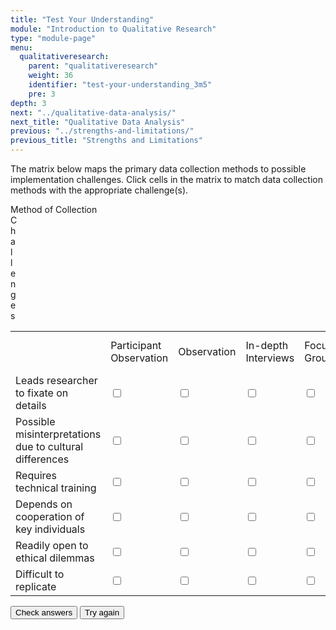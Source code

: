 ```yaml
---
title: "Test Your Understanding"
module: "Introduction to Qualitative Research"
type: "module-page"
menu:
  qualitativeresearch:
    parent: "qualitativeresearch"
    weight: 36
    identifier: "test-your-understanding_3m5"
    pre: 3
depth: 3
next: "../qualitative-data-analysis/"
next_title: "Qualitative Data Analysis"
previous: "../strengths-and-limitations/"
previous_title: "Strengths and Limitations"
---
```

<div class="qualitativeresearch">
    <div class="pageblock">
        <p>The matrix below maps the primary data collection methods to
            possible implementation challenges. Click cells in the matrix to
            match data collection methods with the appropriate challenge(s).</p>
    </div>
    <div class="checkbox-activity cases">
        <form>
            <div id="column-title">Method of Collection</div>
            <div id="row-title">
                C<br>h<br>a<br>l<br>l<br>e<br>n<br>g<br>e<br>s<br>
            </div>
            <table>
                <tbody>
                    <tr class="column-row">
                        <td class="column-spacer">&nbsp;</td>
                        <td class="column-header">Participant Observation</td>
                        <td class="column-header">Observation</td>
                        <td class="column-header">In-depth Interviews</td>
                        <td class="column-header">Focus Groups</td>
                        <td class="column-header">Document &amp; AV Analysis</td>
                    </tr>
                    <tr class="activity-row">
                        <td class="row-header">Leads researcher to fixate on
                            details</td>
                        <td class="interactive match">
                            <input name="participant_observation" type="checkbox" /> 
                        </td>
                        <td class="interactive match">
                            <input name="observation" type="checkbox" />
                        </td>
                        <td class="interactive">
                            <input name="in-depth-interviews" type="checkbox" />
                        </td>
                        <td class="interactive">
                            <input name="focus-groups" type="checkbox" />
                        </td>
                        <td class="interactive match">
                            <input name="document-analysis" type="checkbox" />
                        </td>
                    </tr>
                    <tr class="activity-row">
                        <td class="row-header">Possible misinterpretations due to
                            cultural differences</td>
                        <td class="interactive match">
                            <input name="participant_observation" type="checkbox" /> 
                        </td>
                        <td class="interactive match">
                            <input name="observation" type="checkbox" />
                        </td>
                        <td class="interactive match">
                            <input name="in-depth-interviews" type="checkbox" />
                        </td>
                        <td class="interactive match">
                            <input name="focus-groups" type="checkbox" />
                        </td>
                        <td class="interactive match">
                            <input name="document-analysis" type="checkbox" />
                        </td>
                    </tr>
                    <tr class="activity-row">
                        <td class="row-header">Requires technical training</td>
                        <td class="interactive">
                            <input name="participant_observation" type="checkbox" /> 
                        </td>
                        <td class="interactive">
                            <input name="observation" type="checkbox" />
                        </td>
                        <td class="interactive">
                            <input name="in-depth-interviews" type="checkbox" />
                        </td>
                        <td class="interactive match">
                            <input name="focus-groups" type="checkbox" />
                        </td>
                        <td class="interactive">
                            <input name="document-analysis" type="checkbox" />
                        </td>
                    </tr>
                    <tr class="activity-row">
                        <td class="row-header">Depends on cooperation of key
                            individuals</td>
                        <td class="interactive match">
                            <input name="participant_observation" type="checkbox" /> 
                        </td>
                        <td class="interactive">
                            <input name="observation" type="checkbox" />
                        </td>
                        <td class="interactive match">
                            <input name="in-depth-interviews" type="checkbox" />
                        </td>
                        <td class="interactive">
                            <input name="focus-groups" type="checkbox" />
                        </td>
                        <td class="interactive match">
                            <input name="document-analysis" type="checkbox" />
                        </td>
                    </tr>
                    <tr class="activity-row">
                        <td class="row-header">Readily open to ethical dilemmas</td>
                        <td class="interactive match">
                            <input name="participant_observation" type="checkbox" /> 
                        </td>
                        <td class="interactive match">
                            <input name="observation" type="checkbox" />
                        </td>
                        <td class="interactive match">
                            <input name="in-depth-interviews" type="checkbox" />
                        </td>
                        <td class="interactive">
                            <input name="focus-groups" type="checkbox" />
                        </td>
                        <td class="interactive match">
                            <input name="document-analysis" type="checkbox" />
                        </td>
                    </tr>
                    <tr class="activity-row">
                        <td class="row-header">Difficult to replicate</td>
                        <td class="interactive match">
                            <input name="participant_observation" type="checkbox" /> 
                        </td>
                        <td class="interactive match">
                            <input name="observation" type="checkbox" />
                        </td>
                        <td class="interactive match">
                            <input name="in-depth-interviews" type="checkbox" />
                        </td>
                        <td class="interactive match">
                            <input name="focus-groups" type="checkbox" />
                        </td>
                        <td class="interactive match">
                            <input name="document-analysis" type="checkbox" />
                        </td>
                    </tr>
                </tbody>
            </table>
            <button type="submit" class="btn btn-primary mr-2">Check answers</button>
            <button type="reset" class="btn btn-secondary">Try again</button>
        </form>
    </div>
</div>